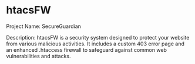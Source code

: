 # htacsFW
Project Name: SecureGuardian

Description:
htacsFW is a security system designed to protect your website from various malicious activities. It includes a custom 403 error page and an enhanced .htaccess firewall to safeguard against common web vulnerabilities and attacks.
